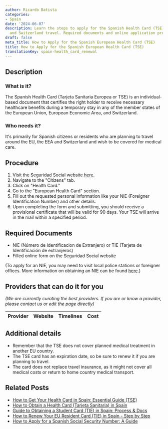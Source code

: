 ```yaml
---
author: Ricardo Batista
categories:
- Spain
date: '2024-06-07'
description: Learn the steps to apply for the Spanish Health Card (TSE) for EU, EEA,
  and Switzerland travel. Required documents and online application process included.
draft: false
meta_title: How to Apply for the Spanish European Health Card (TSE)
title: How to Apply for the Spanish European Health Card (TSE)
translationKey: spain-health_card_renewal
---
```


## Description
### What is it?
The Spanish Health Card (Tarjeta Sanitaria Europea or TSE) is an individual-based document that certifies the right holder to receive necessary healthcare benefits during a temporary stay in any of the member states of the European Union, European Economic Area, and Switzerland.
### Who needs it?
It's primarily for Spanish citizens or residents who are planning to travel around the EU, the EEA and Switzerland and wish to be covered for medical care.

## Procedure
1. Visit the Seguridad Social website [here](https://sede.seg-social.gob.es/).
2. Navigate to the "Citizens" tab.
3. Click on "Health Card."
4. Go to the "European Health Card" section.
5. Fill out the requested personal information like your NIE (Foreigner Identification Number) and other details.
6. Upon completing the form and submitting, you should receive a provisional certificate that will be valid for 90 days. Your TSE will arrive in the mail within a specified period.

## Required Documents
- NIE (Número de Identificacion de Extranjero) or TIE (Tarjeta de Identificación de extranjeros)
- Filled online form on the Seguridad Social website

(To apply for an NIE, you may need to visit local police stations or foreigner offices. More information on obtaining an NIE can be found [here](http://extranjeros.inclusion.gob.es/es/ModelosSolicitudes/Mod_solicitudes2/15-Formulario_NIE_y_certificados.pdf).)

## Providers that can do it for you

_(We are currently curating the best providers. If you are or know a provider, please contact us or edit the page directly)_

| Provider        |     Website     |     Timelines    |       Cost      |
| :-------------: | :-------------: |  :-------------: | :-------------: |

## Additional details
- Remember that the TSE does not cover planned medical treatment in another EU country.
- The TSE card has an expiration date, so be sure to renew it if you are planning to travel.
- The card does not replace travel insurance, as it might not cover all medical costs or return to home country medical transport.

## Related Posts

- [How to Get Your Health Card in Spain: Essential Guide (TSE)](https://tramitit.com/english/guides/spain/health_card_application/)
- [How to Obtain a Health Card (Tarjeta Sanitaria) in Spain](https://tramitit.com/english/guides/spain/tarjeta_sanitaria/)
- [Guide to Obtaining a Student Card (TIE) in Spain: Process & Docs](https://tramitit.com/english/guides/spain/student_card_application/)
- [How to Renew Your EU Resident Card (TIE) in Spain - Step by Step](https://tramitit.com/english/guides/spain/eu_resident_card_renewal/)
- [How to Apply for a Spanish Social Security Number: A Guide](https://tramitit.com/english/guides/spain/spanish_social_security_number/)